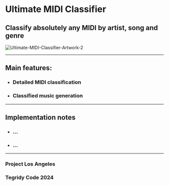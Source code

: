 # Ultimate MIDI Classifier
## Classify absolutely any MIDI by artist, song and genre

![Ultimate-MIDI-Classifier-Artwork-2](https://github.com/asigalov61/Ultimate-MIDI-Classifier/assets/56325539/2c8a791e-bb92-4bde-b625-a3ad7ed625aa)

***

## Main features:

* ### Detailed MIDI classification
* ### Classified music generation

***

## Implementation notes

* ### ...
* ### ...

***

### Project Los Angeles
### Tegridy Code 2024
